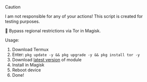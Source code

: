 > [!CAUTION]
> I am not responsible for any of your actions! This script is created for testing purposes.

🧅 Bypass regional restrictions via Tor in Magisk.

Usage:
1. Download Termux
2. Enter: ```pkg update -y && pkg upgrade -y && pkg install tor -y```
3. Download [latest version](https://github.com/sevcator/Tor4Magisk/releases/latest) of module
4. Install in Magisk
5. Reboot device
6. Done!
